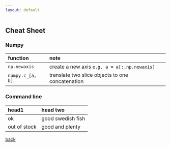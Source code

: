 ```yaml
---
layout: default
---
```


## Cheat Sheet
### Numpy
| function          | note                                                |
|:------------------|:----------------------------------------------------|
| `np.newaxis`      | create a new axis `e.g. a = a[:,np.newaxis]`        |
| `numpy.c_[a, b]`  | translate two slice objects to one concatenation    |

### Command line

| head1        | head two          |
|:-------------|:------------------|
| ok           | good swedish fish |
| out of stock | good and plenty   |


[back](./)
